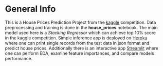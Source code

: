 # General Info
This is a House Prices Prediction Project from the [kaggle](https://www.kaggle.com/c/house-prices-advanced-regression-techniques/overview) competition. Data preprocessing and training is done in the **house_prices** notebook. The main model used here is a *Stacking Regressor* which can achieve top 10% score in the kaggle competition. Simple inference app is deployed on [Heroku](https://house-prices-prediction-serv.herokuapp.com/) where one can print single records from the test data in json format and predict house prices. Additionally there is an interactive app [Streamlit](https://share.streamlit.io/twrzeszcz/house-prices-project/main/streamlit/app_streamlit.py) where one can perform EDA, examine feature importances, and compare models performance.

